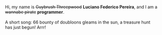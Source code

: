 Hi, my name is ~~Guybrush Threepwood~~ **Luciano Federico Pereira**, and I am a ~~wannabe pirate~~ **programmer**.<br><br>A short song: 66 bounty of doubloons gleams in the sun, a treasure hunt has just begun! Arrr!
